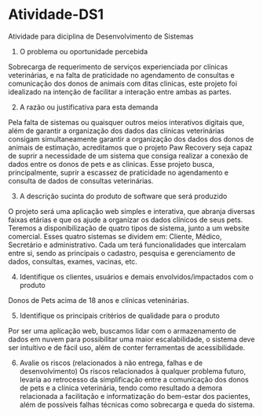 # Atividade-DS1
Atividade para diciplina de Desenvolvimento de Sistemas

1. O problema ou oportunidade percebida
  
Sobrecarga de requerimento de serviços experienciada por clínicas veterinárias, e na falta de praticidade no agendamento de consultas e comunicação dos donos de animais com ditas clinicas, este projeto foi idealizado na intenção de facilitar a interação entre ambas as partes.

2. A razão ou justificativa para esta demanda
   
Pela falta de sistemas ou quaisquer outros meios interativos digitais que, além de garantir a organização dos dados das clínicas veterinárias consigam simultaneamente garantir a organização dos dados dos donos de animais de estimação, acreditamos que o projeto Paw Recovery seja capaz de suprir a necessidade de um sistema que consiga realizar a conexão de dados entre os donos de pets e as clinicas. Esse projeto busca, principalmente, suprir a escassez de praticidade no agendamento e consulta de dados de consultas veterinárias.

3. A descrição sucinta do produto de software que será produzido
  
O projeto será uma aplicação web simples e interativa, que abranja diversas faixas etárias e que os ajude a organizar os dados clínicos de seus pets. Teremos a disponibilização de quatro tipos de sistema, junto a um website comercial. Esses quatro sistemas se dividem em: Cliente, Médico, Secretário e administrativo. Cada um terá funcionalidades que intercalam entre si, sendo as principais o cadastro, pesquisa e gerenciamento de dados, consultas, exames, vacinas, etc. 

4. Identifique os clientes, usuários e demais envolvidos/impactados com o produto
     
Donos de Pets acima de 18 anos e clínicas veteninárias.

5. Identifique os principais critérios de qualidade para o produto

Por ser uma aplicação web, buscamos lidar com o armazenamento de dados em nuvem para possibilitar uma maior escalabilidade, o sistema deve ser intuítivo e de fácil uso, além de conter ferramentas de acessibilidade.

6. Avalie os riscos (relacionados à não entrega, falhas e de desenvolvimento)
Os riscos relacionados à qualquer problema futuro, levaria ao retrocesso da simplificação entre a comunicação dos donos de pets e a clínica veterinária, tendo como resultado a demora relacionada a facilitação e informatização do bem-estar dos pacientes, além de possíveis falhas técnicas como sobrecarga e queda do sistema.

